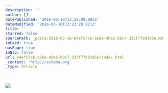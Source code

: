 ```yaml
---
description: ''
author: []
datePublished: '2016-05-16T13:25:09.893Z'
dateModified: '2016-05-16T13:23:28.921Z'
title: ''
starred: false
sourcePath: _posts/2016-05-16-64ef57c6-a18e-4ba5-b8c7-335f77b01d5e.md
inFeed: true
hasPage: true
inNav: false
url: 64ef57c6-a18e-4ba5-b8c7-335f77b01d5e/index.html
_context: 'http://schema.org'
_type: Article

---
```

![](https://the-grid-user-content.s3-us-west-2.amazonaws.com/c9270830-11b6-4b38-a264-3dcf4d25723b.jpg)